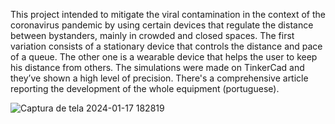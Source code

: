 This project intended to mitigate the viral contamination in the context of the coronavirus pandemic by  using certain devices that regulate the distance between bystanders,
mainly in crowded and closed spaces. The first variation
consists of a stationary device that controls the distance
and pace of a queue. The other one is a wearable device
that helps the user to keep his distance from others. The
simulations were made on TinkerCad and they’ve shown a
high level of precision. There's a comprehensive article reporting the development of the whole equipment (portuguese).




![Captura de tela 2024-01-17 182819](https://github.com/pressauro/Social-Distancing/assets/76461118/46388ba4-606e-46ce-9e5f-87a5b6ee2231)
